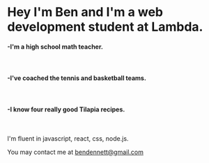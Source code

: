 

<h1>Hey I'm Ben and I'm a web development student at Lambda.</h1>

<h4>-I'm a high school math teacher.</h4><br>
<h4>-I've coached the tennis and basketball teams.</h4><br>
<h4>-I know four really good Tilapia recipes.</h4><br>

I'm fluent in javascript, react, css, node.js.

You may contact me at bendennett@gmail.com
